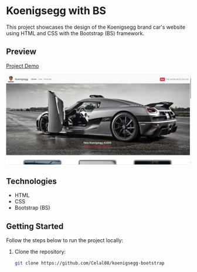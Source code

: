 # Koenigsegg with BS

This project showcases the design of the Koenigsegg brand car's website using HTML and CSS with the Bootstrap (BS) framework.

## Preview

[Project Demo](https://example.com)

![Project Preview](image/arac.png)

## Technologies

- HTML
- CSS
- Bootstrap (BS)

## Getting Started

Follow the steps below to run the project locally:

1. Clone the repository:
   ```bash
   git clone https://github.com/Celal08/koenigsegg-bootstrap
